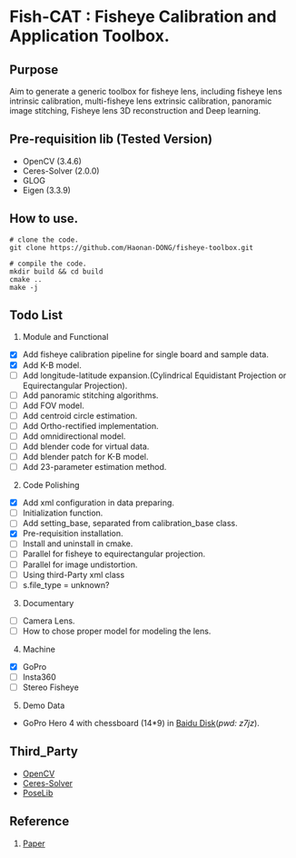 # Fish-CAT : Fisheye Calibration and Application Toolbox.

## Purpose
Aim to generate a generic toolbox for fisheye lens, including fisheye lens intrinsic calibration, multi-fisheye lens extrinsic calibration, panoramic image stitching, Fisheye lens 3D reconstruction and Deep learning.

## Pre-requisition lib (Tested Version)
- OpenCV (3.4.6)
- Ceres-Solver (2.0.0)
- GLOG
- Eigen (3.3.9)

## How to use.
```shell
# clone the code.
git clone https://github.com/Haonan-DONG/fisheye-toolbox.git

# compile the code.
mkdir build && cd build
cmake ..
make -j
```

## Todo List
1. Module and Functional
- [X] Add fisheye calibration pipeline for single board and sample data.
- [X] Add K-B model.
- [ ] Add longitude-latitude expansion.(Cylindrical Equidistant Projection or Equirectangular Projection).
- [ ] Add panoramic stitching algorithms.
- [ ] Add FOV model.
- [ ] Add centroid circle estimation.
- [ ] Add Ortho-rectified implementation.
- [ ] Add omnidirectional model.
- [ ] Add blender code for virtual data.
- [ ] Add blender patch for K-B model.
- [ ] Add 23-parameter estimation method.

2. Code Polishing
- [X] Add xml configuration in data preparing.
- [ ] Initialization function.
- [ ] Add setting_base, separated from calibration_base class.
- [X] Pre-requisition installation.
- [ ] Install and uninstall in cmake.
- [ ] Parallel for fisheye to equirectangular projection.
- [ ] Parallel for image undistortion.
- [ ] Using third-Party xml class
- [ ] s.file_type = unknown?

3. Documentary
- [ ] Camera Lens.
- [ ] How to chose proper model for modeling the lens.

4. Machine
- [X] GoPro
- [ ] Insta360
- [ ] Stereo Fisheye

5. Demo Data
- GoPro Hero 4 with chessboard (14\*9) in [Baidu Disk](https://pan.baidu.com/s/1pjY5FuheeUftFYjDW7jffg)(*pwd: z7jz*).

## Third_Party
- [OpenCV](https://github.com/opencv/opencv)
- [Ceres-Solver](https://github.com/ceres-solver/ceres-solver)
- [PoseLib](https://github.com/vlarsson/PoseLib)

## Reference
1. [Paper](None)